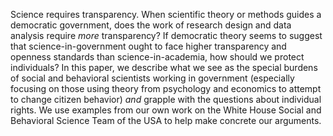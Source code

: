 
Science requires transparency. When scientific theory or methods guides a democratic government, does the work of research design and data analysis require *more* transparency? If democratic theory seems to suggest that science-in-government ought to face higher transparency and openness standards than science-in-academia, how should we protect individuals? In this paper, we describe what we see as the special burdens of social and behavioral scientists working in government (especially focusing on those using theory from psychology and economics to attempt to change citizen behavior) *and* grapple with the questions about individual rights. We use examples from our own work on the White House Social and Behavioral Science Team of the USA to help make concrete our arguments.


